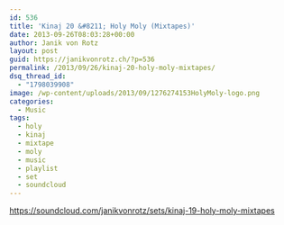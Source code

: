 ```yaml
---
id: 536
title: 'Kinaj 20 &#8211; Holy Moly (Mixtapes)'
date: 2013-09-26T08:03:28+00:00
author: Janik von Rotz
layout: post
guid: https://janikvonrotz.ch/?p=536
permalink: /2013/09/26/kinaj-20-holy-moly-mixtapes/
dsq_thread_id:
  - "1798039908"
image: /wp-content/uploads/2013/09/1276274153HolyMoly-logo.png
categories:
  - Music
tags:
  - holy
  - kinaj
  - mixtape
  - moly
  - music
  - playlist
  - set
  - soundcloud
---
```

https://soundcloud.com/janikvonrotz/sets/kinaj-19-holy-moly-mixtapes